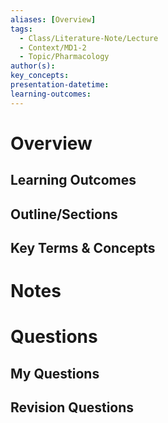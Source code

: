 ```yaml
---
aliases: [Overview]
tags:
  - Class/Literature-Note/Lecture
  - Context/MD1-2
  - Topic/Pharmacology
author(s): 
key_concepts: 
presentation-datetime: 
learning-outcomes:
---
```



# Overview
## Learning Outcomes

## Outline/Sections

## Key Terms & Concepts


# Notes


# Questions

## My Questions
## Revision Questions




